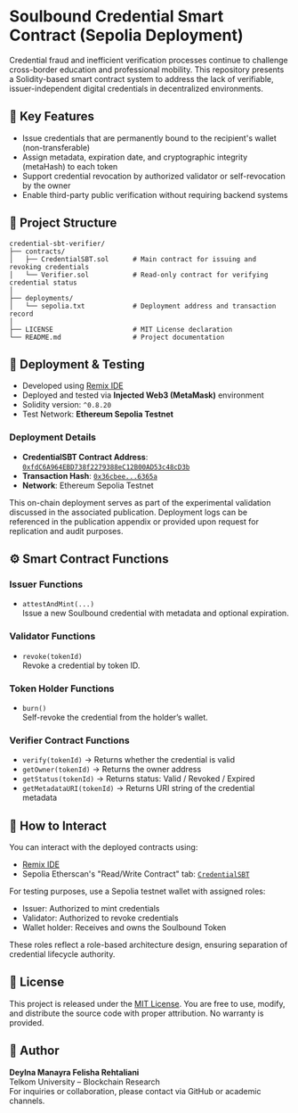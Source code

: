 # Soulbound Credential Smart Contract (Sepolia Deployment)
Credential fraud and inefficient verification processes continue to challenge cross-border education and professional mobility. This repository presents a Solidity-based smart contract system to address the lack of verifiable, issuer-independent digital credentials in decentralized environments.

## 🔑 Key Features

- Issue credentials that are permanently bound to the recipient's wallet (non-transferable)
- Assign metadata, expiration date, and cryptographic integrity (metaHash) to each token
- Support credential revocation by authorized validator or self-revocation by the owner
- Enable third-party public verification without requiring backend systems

## 📁 Project Structure

```text
credential-sbt-verifier/
├── contracts/
│   ├── CredentialSBT.sol      # Main contract for issuing and revoking credentials
│   └── Verifier.sol           # Read-only contract for verifying credential status
│
├── deployments/
│   └── sepolia.txt            # Deployment address and transaction record
│
├── LICENSE                    # MIT License declaration
└── README.md                  # Project documentation
```

## 🚀 Deployment & Testing

- Developed using [Remix IDE](https://remix.ethereum.org)
- Deployed and tested via **Injected Web3 (MetaMask)** environment
- Solidity version: `^0.8.20`
- Test Network: **Ethereum Sepolia Testnet**

### Deployment Details

- **CredentialSBT Contract Address**: [`0xfdC6A964EBD738f2279388eC12B00AD53c48cD3b`](https://sepolia.etherscan.io/address/0xfdC6A964EBD738f2279388eC12B00AD53c48cD3b)
- **Transaction Hash**: [`0x36cbee...6365a`](https://sepolia.etherscan.io/tx/0x36cbee4e023dfc83ee53b791c564e331f00b19890310fb5a843882bf3716365a)
- **Network**: Ethereum Sepolia Testnet

This on-chain deployment serves as part of the experimental validation discussed in the associated publication. Deployment logs can be referenced in the publication appendix or provided upon request for replication and audit purposes.


## ⚙️ Smart Contract Functions

### Issuer Functions
- `attestAndMint(...)`  
  Issue a new Soulbound credential with metadata and optional expiration.

### Validator Functions
- `revoke(tokenId)`  
  Revoke a credential by token ID.

### Token Holder Functions
- `burn()`  
  Self-revoke the credential from the holder’s wallet.

### Verifier Contract Functions
- `verify(tokenId)` → Returns whether the credential is valid
- `getOwner(tokenId)` → Returns the owner address
- `getStatus(tokenId)` → Returns status: Valid / Revoked / Expired
- `getMetadataURI(tokenId)` → Returns URI string of the credential metadata

## 🔗 How to Interact

You can interact with the deployed contracts using:
- [Remix IDE](https://remix.ethereum.org)
- Sepolia Etherscan's "Read/Write Contract" tab:
  [`CredentialSBT`](https://sepolia.etherscan.io/address/0xfdC6A964EBD738f2279388eC12B00AD53c48cD3b#writeContract)

For testing purposes, use a Sepolia testnet wallet with assigned roles:
- Issuer: Authorized to mint credentials
- Validator: Authorized to revoke credentials
- Wallet holder: Receives and owns the Soulbound Token

These roles reflect a role-based architecture design, ensuring separation of credential lifecycle authority.

## 📜 License

This project is released under the [MIT License](./LICENSE). You are free to use, modify, and distribute the source code with proper attribution. No warranty is provided.


## 👤 Author

**Deylna Manayra Felisha Rehtaliani**  
Telkom University – Blockchain Research  
For inquiries or collaboration, please contact via GitHub or academic channels.
